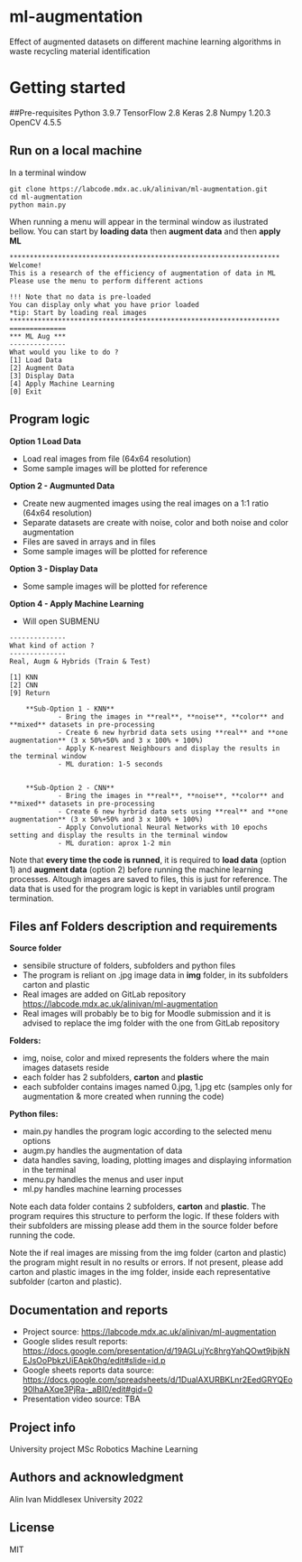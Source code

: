 # ml-augmentation

Effect of augmented datasets on different machine learning algorithms in waste recycling material identification 

# Getting started

##Pre-requisites
Python 3.9.7
TensorFlow 2.8
Keras 2.8
Numpy 1.20.3
OpenCV 4.5.5


## Run on a local machine

In a terminal window
```
git clone https://labcode.mdx.ac.uk/alinivan/ml-augmentation.git
cd ml-augmentation
python main.py
```
When running a menu will appear in the terminal window as ilustrated bellow. 
You can start by **loading data** then **augment data** and then **apply ML**
```
*******************************************************************
Welcome!
This is a research of the efficiency of augmentation of data in ML
Please use the menu to perform different actions

!!! Note that no data is pre-loaded
You can display only what you have prior loaded
*tip: Start by loading real images
*******************************************************************
==============
*** ML Aug ***
--------------
What would you like to do ?
[1] Load Data
[2] Augment Data
[3] Display Data
[4] Apply Machine Learning
[0] Exit
```

## Program logic

**Option 1 Load Data**
 - Load real images from file (64x64 resolution)
 - Some sample images will be plotted for reference


**Option 2 - Augmunted Data**
 - Create new augmented images using the real images on a 1:1 ratio (64x64 resolution) 
 - Separate datasets are create with noise, color and both noise and color augmentation
 - Files are saved in arrays and in files
 - Some sample images will be plotted for reference

**Option 3 - Display Data**
 - Some sample images will be plotted for reference 

**Option 4 - Apply Machine Learning**
 - Will open SUBMENU
```
--------------
What kind of action ?
--------------
Real, Augm & Hybrids (Train & Test)

[1] KNN
[2] CNN
[9] Return
```
        **Sub-Option 1 - KNN**
                - Bring the images in **real**, **noise**, **color** and **mixed** datasets in pre-processing
                - Create 6 new hyrbrid data sets using **real** and **one augmentation** (3 x 50%+50% and 3 x 100% + 100%)
                - Apply K-nearest Neighbours and display the results in the terminal window
                - ML duration: 1-5 seconds


        **Sub-Option 2 - CNN**
                - Bring the images in **real**, **noise**, **color** and **mixed** datasets in pre-processing
                - Create 6 new hyrbrid data sets using **real** and **one augmentation** (3 x 50%+50% and 3 x 100% + 100%)
                - Apply Convolutional Neural Networks with 10 epochs setting and display the results in the terminal window
                - ML duration: aprox 1-2 min

Note that **every time the code is runned**, it is required to **load data** (option 1) and **augment data** (option 2) before running the machine learning processes. Altough images are saved to files, this is just for reference. The data that is used for the program logic is kept in variables until program termination.


## Files anf Folders description and requirements

**Source folder**
 - sensibile structure of folders, subfolders and python files
 - The program is reliant on .jpg image data in **img** folder, in its subfolders carton and plastic
 - Real images are added on GitLab repository https://labcode.mdx.ac.uk/alinivan/ml-augmentation
 - Real images will probably be to big for Moodle submission and it is advised to replace the img folder with the one from GitLab repository

**Folders:**
- img, noise, color and mixed represents the folders where the main images datasets reside
- each folder has 2 subfolders, **carton** and **plastic**
- each subfolder contains images named 0.jpg, 1.jpg etc (samples only for augmentation & more created when running the code)

**Python files:**
- main.py handles the program logic according to the selected menu options
- augm.py handles the augmentation of data
- data handles saving, loading, plotting images and displaying information in the terminal
- menu.py handles the menus and user input
- ml.py handles machine learning processes

Note each data folder contains 2 subfolders, **carton** and **plastic**. The program requires this structure to perform the logic. If these folders with their subfolders are missing please add them in the source folder before running the code.

Note the if real images are missing from the img folder (carton and plastic) the program might result in no results or errors. If not present, please add carton and plastic images in the img folder, inside each representative subfolder (carton and plastic).

## Documentation and reports
 - Project source: https://labcode.mdx.ac.uk/alinivan/ml-augmentation
 - Google slides result reports: https://docs.google.com/presentation/d/19AGLujYc8hrgYahQOwt9jbjkNEJsOoPbkzUiEApk0hg/edit#slide=id.p
 - Google sheets reports data source: https://docs.google.com/spreadsheets/d/1DualAXURBKLnr2EedGRYQEo90lhaAXqe3PjRa-_aBI0/edit#gid=0
 - Presentation video source: TBA

## Project info
University project
MSc Robotics
Machine Learning

## Authors and acknowledgment
Alin Ivan
Middlesex University
2022

## License
MIT


